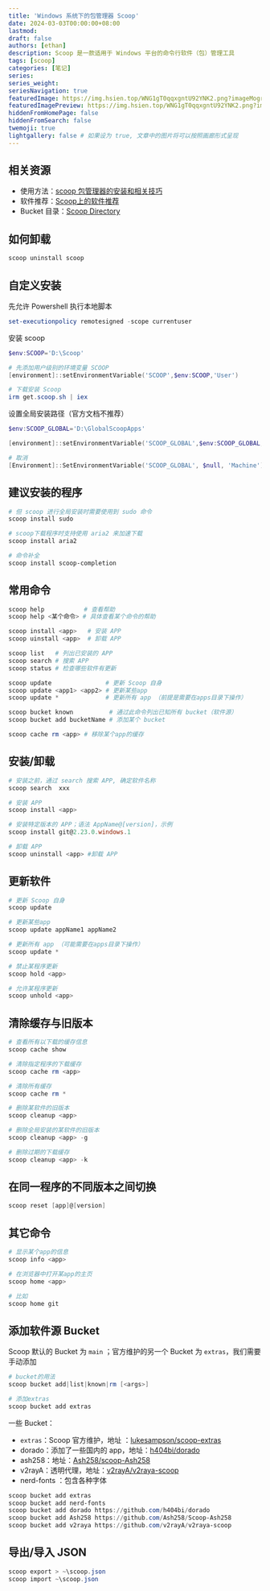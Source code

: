 ```yaml
---
title: 'Windows 系统下的包管理器 Scoop'
date: 2024-03-03T00:00:00+08:00
lastmod:
draft: false
authors: [ethan]
description: Scoop 是一款适用于 Windows 平台的命令行软件（包）管理工具
tags: [scoop]
categories: [笔记]
series:
series_weight:
seriesNavigation: true
featuredImage: https://img.hsien.top/WNG1gT0qqxgntU92YNK2.png?imageMogr2/format/webp
featuredImagePreview: https://img.hsien.top/WNG1gT0qqxgntU92YNK2.png?imageMogr2/format/webp
hiddenFromHomePage: false
hiddenFromSearch: false
twemoji: true
lightgallery: false # 如果设为 true, 文章中的图片将可以按照画廊形式呈现
---
```

<!--more-->

## 相关资源

* 使用方法：[scoop 包管理器的安装和相关技巧](https://www.cnblogs.com/linshengqian/p/15737833.html)
* 软件推荐：[Scoop上的软件推荐](https://blog.xqh.ma/_posts/2020-03-11-Scoop%E4%B8%8A%E7%9A%84%E8%BD%AF%E4%BB%B6%E6%8E%A8%E8%8D%90/)
* Bucket 目录：[Scoop Directory](https://rasa.github.io/scoop-directory/)

## 如何卸载

```powershell
scoop uninstall scoop
```

## 自定义安装

先允许 Powershell 执行本地脚本

```powershell
set-executionpolicy remotesigned -scope currentuser
```

安装 scoop

```powershell
$env:SCOOP='D:\Scoop'

# 先添加用户级别的环境变量 SCOOP
[environment]::setEnvironmentVariable('SCOOP',$env:SCOOP,'User')

# 下载安装 Scoop 
irm get.scoop.sh | iex
```

设置全局安装路径（官方文档不推荐）

```powershell
$env:SCOOP_GLOBAL='D:\GlobalScoopApps'

[environment]::setEnvironmentVariable('SCOOP_GLOBAL',$env:SCOOP_GLOBAL,'Machine')

# 取消
[Environment]::SetEnvironmentVariable('SCOOP_GLOBAL', $null, 'Machine')
```

## 建议安装的程序

```powershell
# 但 scoop 进行全局安装时需要使用到 sudo 命令
scoop install sudo

# scoop下载程序时支持使用 aria2 来加速下载
scoop install aria2

# 命令补全
scoop install scoop-completion
```

## 常用命令

```powershell
scoop help           # 查看帮助
scoop help <某个命令> # 具体查看某个命令的帮助

scoop install <app>   # 安装 APP
scoop uinstall <app>  # 卸载 APP

scoop list   # 列出已安装的 APP
scoop search # 搜索 APP
scoop status # 检查哪些软件有更新

scoop update               # 更新 Scoop 自身
scoop update <app1> <app2> # 更新某些app
scoop update *             # 更新所有 app （前提是需要在apps目录下操作）

scoop bucket known          # 通过此命令列出已知所有 bucket（软件源）
scoop bucket add bucketName # 添加某个 bucket

scoop cache rm <app> # 移除某个app的缓存
```

## 安装/卸载

```powershell
# 安装之前，通过 search 搜索 APP, 确定软件名称
scoop search  xxx

# 安装 APP
scoop install <app>

# 安装特定版本的 APP；语法 AppName@[version]，示例
scoop install git@2.23.0.windows.1

# 卸载 APP 
scoop uninstall <app> #卸载 APP
```

## 更新软件


```powershell
# 更新 Scoop 自身
scoop update

# 更新某些app
scoop update appName1 appName2

# 更新所有 app （可能需要在apps目录下操作）
scoop update *

# 禁止某程序更新
scoop hold <app>

# 允许某程序更新
scoop unhold <app>
```

## 清除缓存与旧版本

```powershell
# 查看所有以下载的缓存信息
scoop cache show

# 清除指定程序的下载缓存
scoop cache rm <app>

# 清除所有缓存
scoop cache rm *

# 删除某软件的旧版本
scoop cleanup <app>

# 删除全局安装的某软件的旧版本
scoop cleanup <app> -g

# 删除过期的下载缓存
scoop cleanup <app> -k
```

## 在同一程序的不同版本之间切换

```powershell
scoop reset [app]@[version]
```

## 其它命令

```powershell
# 显示某个app的信息
scoop info <app>

# 在浏览器中打开某app的主页
scoop home <app>

# 比如
scoop home git
```

## 添加软件源 Bucket

Scoop 默认的 Bucket 为 `main` ；官方维护的另一个 Bucket 为 `extras`，我们需要手动添加

```powershell
# bucket的用法
scoop bucket add|list|known|rm [<args>]

# 添加extras
scoop bucket add extras
```

一些 Bucket：

* `extras`：Scoop 官方维护，地址 ：[lukesampson/scoop-extras](https://github.com/lukesampson/scoop-extras/tree/master/bucket)
* dorado：添加了一些国内的 app，地址：[h404bi/dorado](https://github.com/h404bi/dorado)
* ash258：地址：[Ash258/scoop-Ash258](https://github.com/Ash258/scoop-Ash258)
* v2rayA：透明代理，地址：[v2rayA/v2raya-scoop](https://github.com/v2rayA/v2raya-scoop)
* nerd-fonts ：包含各种字体

```powershell
scoop bucket add extras
scoop bucket add nerd-fonts
scoop bucket add dorado https://github.com/h404bi/dorado
scoop bucket add Ash258 https://github.com/Ash258/Scoop-Ash258
scoop bucket add v2raya https://github.com/v2rayA/v2raya-scoop
```

## 导出/导入 JSON

```powershell
scoop export > ~\scoop.json
scoop import ~\scoop.json
```